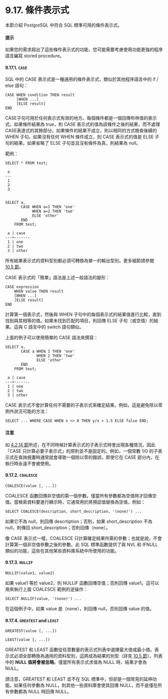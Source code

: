 # 9.17. 條件表示式

本節介紹 PostgreSQL 中符合 SQL 標準可用的條件表示式。

#### 提示

如果您的需求超出了這些條件表示式的功能，您可能需要考慮使用功能更強的程序語言編寫 stored procedure。

#### 9.17.1. `CASE`

SQL 中的 CASE 表示式是一種通用的條件表示式，類似於其他程序語言中的 if / else 語句：

```text
CASE WHEN condition THEN result
     [WHEN ...]
     [ELSE result]
END
```

CASE子句可用於任何表示式有效的地方。每個條件都是一個回傳布林值的表示式。如果條件結果為 true，則 CASE 表示式的值為該條件之後的結果，而不處理CASE表達式的其餘部分。如果條件的結果不成立，則以相同的方式檢查後續的 WHEN 子句。如果沒有任何 WHEN 條件成立，則 CASE 表示式的值是 ELSE 子句的結果。如果省略了 ELSE 子句並且沒有條件為真，則結果為 null。

範例：

```text
SELECT * FROM test;

 a
---
 1
 2
 3


SELECT a,
       CASE WHEN a=1 THEN 'one'
            WHEN a=2 THEN 'two'
            ELSE 'other'
       END
    FROM test;

 a | case
---+-------
 1 | one
 2 | two
 3 | other
```

所有結果表示式的資料型別都必須可轉換為單一的輸出型別。更多細節請參閱 [10.5 節](../10.-xing-bie-zhuan-huan/10.5.-unioncase-deng-xiang-guan-cao-zuo.md)。

CASE 表示式的「簡單」語法是上述一般語法的變形：

```text
CASE expression
    WHEN value THEN result
    [WHEN ...]
    [ELSE result]
END
```

計算第一個表示式，然後與 WHEN 子句中的每個表示式的結果值進行比較，直到找到與其相等的值。如果未找到匹配的項目，則回傳 ELSE 子句（或空值）的結果。這與 C 語言中的 switch 語句類似。

上面的例子可以使用簡單的 CASE 語法來撰寫：

```text
SELECT a,
       CASE a WHEN 1 THEN 'one'
              WHEN 2 THEN 'two'
              ELSE 'other'
       END
    FROM test;

 a | case
---+-------
 1 | one
 2 | two
 3 | other
```

CASE 表示式不會計算任何不需要的子表示式來確定結果。例如，這是避免除以零例外狀況可能的方法：

```text
SELECT ... WHERE CASE WHEN x <> 0 THEN y/x > 1.5 ELSE false END;
```

#### 注意

如 [4.2.14 節](../4.-sql-yu-fa/4.2.-can-shu-biao-shi-shi.md#4-2-14-expression-evaluation-rules)所述，在不同時候計算表示式的子表示式時會出現各種情況，因此「CASE 只計算必要子表示式」的原則並不是固定的。例如，一個常數 1/0 的子表示式在查詢規畫時通常就會導致一個除以零的錯誤，即使它在 CASE 部分內，在執行時永遠不會被使用。

#### 9.17.2. `COALESCE`

```text
COALESCE(value [, ...])
```

COALESCE 函數回傳非空值的第一個參數。僅當所有參數都為空值時才回傳空值。當檢索資料要進行顯示時，它通常用於將預認值替換為空值，例如：

```text
SELECT COALESCE(description, short_description, '(none)') ...
```

如果它不為 null，則回傳 descrtiption；否則，如果 short\_description 不為null，則傳回 short\_description；否則回傳（none）。

像 CASE 表示式一樣，COALESCE 只計算確定結果所需的參數；也就是說，不會計算第一個非空值參數之後的參數。此 SQL 標準函數提供了與 NVL 和 IFNULL 類似的功能，這些在其他某些資料庫系統中所使用的功能。

#### 9.17.3. `NULLIF`

```text
NULLIF(value1, value2)
```

如果 value1 等於 value2，則 NULLIF 函數回傳空值；否則回傳 value1。這可以用來執行上面 COALESCE 範例的逆操作：

```text
SELECT NULLIF(value, '(none)') ...
```

在這個例子中，如果 value 是（none），則回傳 null，否則回傳 value 的值。

#### 9.17.4. `GREATEST` and `LEAST`

```text
GREATEST(value [, ...])
```

```text
LEAST(value [, ...])
```

GREATEST 和 LEAST 函數從任意數量的表示式列表中選擇最大值或最小值。表示式必須全部轉換為通用的資料型別，這將成為結果的別型（詳見 [10.5 節](../10.-xing-bie-zhuan-huan/10.5.-unioncase-deng-xiang-guan-cao-zuo.md)）。列表中的 **NULL 值將會被忽略**。僅當所有表示式求值為 NULL 時，結果才會為 NULL。

請注意，GREATEST 和 LEAST 並不在 SQL 標準中，但卻是一個常見的延伸功能。如果任何參數為 NULL，則其他一些資料庫會使其回傳 NULL，而不是僅在所有參數都為 NULL 時回傳 NULL。

